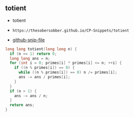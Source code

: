 
## totient

- totient
- ```
  https://thesobersobber.github.io/CP-Snippets/totient
  ```
- [github-snip-file](https://github.com/theSoberSobber/CP-Snippets/blob/main/snippets.json#L1593)

```cpp
long long totient(long long n) {
  if (n == 1) return 0;
  long long ans = n;
  for (int i = 0; primes[i] * primes[i] <= n; ++i) {
    if ((n % primes[i]) == 0) {
      while ((n % primes[i]) == 0) n /= primes[i];
      ans -= ans / primes[i];
    }
  }
  if (n > 1) {
    ans -= ans / n;
  }
  return ans;
}
```
